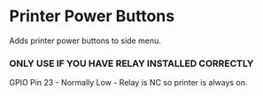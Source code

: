 # Printer Power Buttons

Adds printer power buttons to side menu.

### ONLY USE IF YOU HAVE RELAY INSTALLED CORRECTLY

GPIO Pin 23 - Normally Low - Relay is NC so printer is always on.

